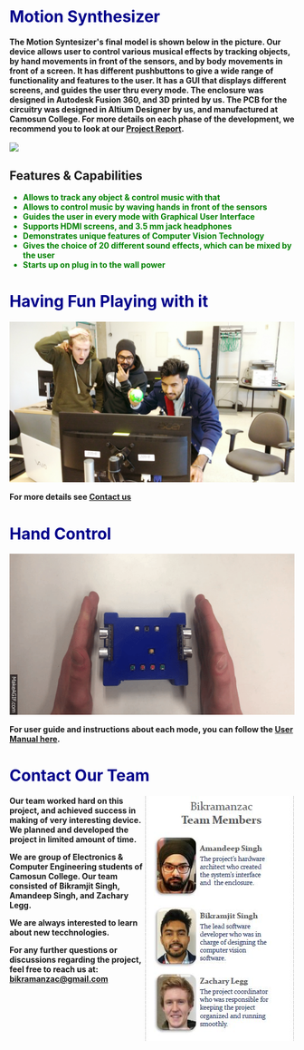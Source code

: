 # <b> <font color ="darkblue"> Motion Synthesizer </font>

<b> The Motion Syntesizer's final model is shown below in the picture. Our device allows user to control various musical effects by tracking objects, by hand movements in front of the sensors, and by body movements in front of a screen. It has different pushbuttons to give a wide range of functionality and features to the user. It has a GUI that displays different screens, and guides the user thru every mode. The enclosure was designed in Autodesk Fusion 360, and 3D printed by us. The PCB for the circuitry was designed in Altium Designer by us, and manufactured at Camosun College.
For more details on each phase of the development, we recommend you to look at our [Project Report](https://drive.google.com/open?id=10LbdV46k1radWK_isuUhPYrFqP7wBc3M).
  
<img align="center" src="https://user-images.githubusercontent.com/33526358/33522751-d3f17ed4-d7a8-11e7-8151-aba70f0987b8.jpg">

<h2> Features & Capabilities </h2>

<ul>
  <font color ="green">
    <b>
    <li>Allows to track any object & control music with that</li>
    <li>Allows to control music by waving hands in front of the sensors</li>
    <li>Guides the user in every mode with Graphical User Interface</li>
    <li>Supports HDMI screens, and 3.5 mm jack headphones</li> 
    <li>Demonstrates unique features of Computer Vision Technology</li> 
    <li>Gives the choice of 20 different sound effects, which can be mixed by the user</li> 
    <li>Starts up on plug in to the wall power</li>
   </font>
</ul> 
      
# <b> <font color ="darkblue">Having Fun Playing with it </font>
![Image](https://github.com/BikramanZac/Motion-Synthesizer-Project-/blob/master/Motion%20Excitement.jpg?raw=true)

For more details see <A href="#Contact">Contact us </A>

# <b> <font color ="darkblue">Hand Control </font>
![Image](https://github.com/BikramanZac/Motion-Synthesizer-Project-/blob/master/Ultra.gif?raw=true)

<b>For user guide and instructions about each mode, you can follow the [User Manual here](https://drive.google.com/open?id=1gXBgiyi0ARCLm3Vch70XfR9w_eZbh8G5).

# <b> <font color ="darkblue"> Contact Our Team </font>
  <a name="Contact"> </a>
<img align="right" src= "https://github.com/BikramanZac/Motion-Synthesizer-Project-/blob/master/team%20.JPG?raw=true">



<b> Our team worked hard on this project, and achieved success in making of very interesting device. We planned and developed the project in limited amount of time.
  
<b> We are group of Electronics & Computer Engineering students of Camosun College. Our team consisted of Bikramjit Singh, Amandeep Singh, and Zachary Legg.

<b> We are always interested to learn about new tecchnologies. 
  
  
  
<b> For any further questions or discussions regarding the project, feel free to reach us at:
  bikramanzac@gmail.com 
  
  


